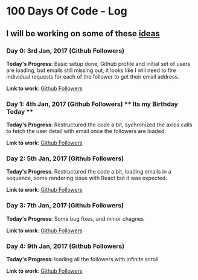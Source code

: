 # 100 Days Of Code - Log

## I will be working on some of these [ideas](ideas.md)

### Day 0: 3rd Jan, 2017 (Github Followers)

**Today's Progress**: Basic setup done, Github profile and initial set of users are loading, but emails still missing out, it looks like I will need to fire individual requests for each of the follower to get their email address.

**Link to work**: [Github Followers](/work/github_followers)

### Day 1: 4th Jan, 2017 (Github Followers) ** Its my Birthday Today **

**Today's Progress**: Restructured the code a bit, sychronized the axios calls to fetch the user detail with email once the followers are loaded. 

**Link to work**: [Github Followers](/work/github_followers)

### Day 2: 5th Jan, 2017 (Github Followers)

**Today's Progress**: Restructured the code a bit, loading emails in a sequence, some rendering issue with React but it was expected.

**Link to work**: [Github Followers](/work/github_followers)

### Day 3: 7th Jan, 2017 (Github Followers)

**Today's Progress**: Some bug fixes, and minor chagnes

**Link to work**: [Github Followers](/work/github_followers)

### Day 4: 9th Jan, 2017 (Github Followers)

**Today's Progress**: loading all the followers with infinite scroll

**Link to work**: [Github Followers](/work/github_followers)
